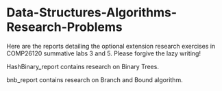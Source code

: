 # Data-Structures-Algorithms-Research-Problems

Here are the reports detailing the optional extension research exercises in COMP26120 summative labs 3 and 5. 
Please forgive the lazy writing!

HashBinary_report contains research on Binary Trees.

bnb_report contains research on Branch and Bound algorithm.
